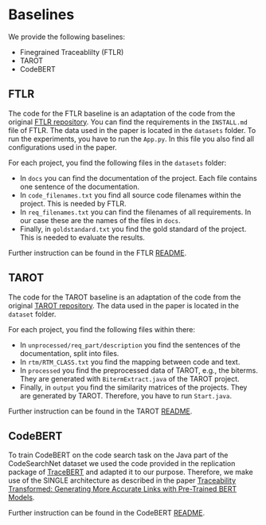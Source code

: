 # Baselines
We provide the following baselines:
* Finegrained Traceablilty (FTLR)
* TAROT
* CodeBERT

## FTLR
The code for the FTLR baseline is an adaptation of the code from the original [FTLR repository](https://github.com/tobhey/finegrained-traceability).
You can find the requirements in the `INSTALL.md` file of FTLR.
The data used in the paper is located in the `datasets` folder.
To run the experiments, you have to run the `App.py`. In this file you also find all configurations used in the paper.

For each project, you find the following files in the `datasets` folder:
* In `docs` you can find the documentation of the project. Each file contains one sentence of the documentation.
* In `code_filenames.txt` you find all source code filenames within the project. This is needed by FTLR.
* In `req_filenames.txt` you can find the filenames of all requirements. In our case these are the names of the files in `docs`.
* Finally, in `goldstandard.txt` you find the gold standard of the project. This is needed to evaluate the results.

Further instruction can be found in the FTLR [README](finegrained-traceability//README.md).

## TAROT
The code for the TAROT baseline is an adaptation of the code from the original [TAROT repository](https://github.com/huiAlex/TAROT).
The data used in the paper is located in the `dataset` folder.

For each project, you find the following files within there:
* In `unprocessed/req_part/description` you find the sentences of the documentation, split into files.
* In `rtm/RTM_CLASS.txt` you find the mapping between code and text.
* In `processed` you find the preprocessed data of TAROT, e.g., the biterms. They are generated with `BitermExtract.java` of the TAROT project.
* Finally, in `output` you find the similarity matrices of the projects. They are generated by TAROT. Therefore, you have to run `Start.java`.

Further instruction can be found in the TAROT [README](TAROT/README.md).

## CodeBERT
To train CodeBERT on the code search task on the Java part of the CodeSearchNet dataset we used the code provided in the replication package of [TraceBERT](https://github.com/jinfenglin/TraceBERT) and adapted it to our purpose. Therefore, we make use of the SINGLE architecture as described in the paper [Traceability Transformed: Generating More Accurate Links with Pre-Trained BERT Models](https://doi.org/10.1109/ICSE43902.2021.00040).

Further instruction can be found in the CodeBERT [README](CodeBERT/README.md).
